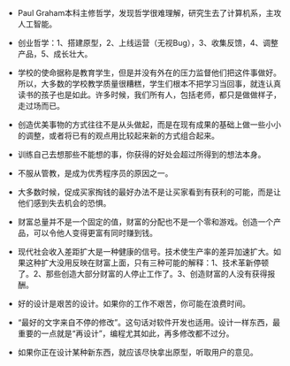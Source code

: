 * Paul Graham本科主修哲学，发现哲学很难理解，研究生去了计算机系，主攻人工智能。

* 创业哲学：1、搭建原型，2、上线运营（无视Bug），3、收集反馈，4、调整产品，5、成长壮大。

* 学校的使命据称是教育学生，但是并没有外在的压力监督他们把这件事做好。所以，大多数的学校教学质量很糟糕，学生们根本不把学习当回事，就连认真读书的孩子也是如此。许多时候，我们所有人，包括老师，都只是做做样子，走过场而已。

* 创造优美事物的方式往往不是从头做起，而是在现有成果的基础上做一些小小的调整，或者将已有的观点用比较起来新的方式组合起来。

* 训练自己去想那些不能想的事，你获得的好处会超过所得到的想法本身。

* 不服从管教，是成为优秀程序员的原因之一。

* 大多数时候，促成买家掏钱的最好办法不是让买家看到有获利的可能，而是让他们感到失去机会的恐惧。

* 财富总量并不是一个固定的值，财富的分配也不是一个零和游戏。创造一个产品，可以令他人变得更富有同时赚到钱。

* 现代社会收入差距扩大是一种健康的信号。技术使生产率的差异加速扩大。如果这种扩大没用反映在财富上面，只有三种可能的解释：1、技术革新停顿了。2、那些创造大部分财富的人停止工作了。3、创造财富的人没有获得报酬。

* 好的设计是艰苦的设计。如果你的工作不艰苦，你可能在浪费时间。

* “最好的文字来自不停的修改”。这句话对软件开发也适用。设计一样东西，最重要的一点就是“再设计”，编程尤其如此，再多修改都不过分。

* 如果你正在设计某种新东西，就应该尽快拿出原型，听取用户的意见。